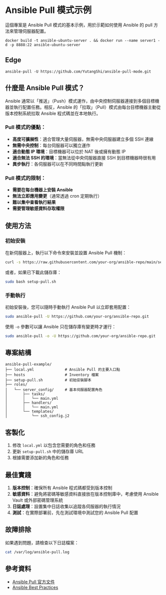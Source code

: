 # Ansible Pull 模式示例

這個專案是 Ansible Pull 模式的基本示例，用於示範如何使用 Ansible 的 pull 方法來管理伺服器配置。

```
docker build -t ansible-ubuntu-server . && docker run --name server1 -d -p 8888:22 ansible-ubuntu-server
```

## Edge

```
ansible-pull -U https://github.com/YutangShi/ansible-pull-mode.git
```

## 什麼是 Ansible Pull 模式？

Ansible 通常以「推送」（Push）模式運作，由中央控制伺服器連接到多個目標機器並執行配置任務。相反，Ansible 的「拉取」（Pull）模式由每台目標機器主動從版本控制系統拉取 Ansible 程式碼並在本地執行。

### Pull 模式的優點：

- **高度可擴展性**：適合管理大量伺服器，無需中央伺服器建立多個 SSH 連線
- **無需中央控制**：每台伺服器可以獨立運作
- **適合動態 IP 環境**：目標機器可以位於 NAT 後或擁有動態 IP
- **適合無法 SSH 的環境**：當無法從中央伺服器直接 SSH 到目標機器時很有用
- **異步執行**：各伺服器可以在不同時間點執行更新

### Pull 模式的限制：

- **需要在每台機器上安裝 Ansible**
- **無法立即應用變更**（通常透過 cron 定期執行）
- **難以集中查看執行結果**
- **需要管理敏感資料存取權限**

## 使用方法

### 初始安裝

在新伺服器上，執行以下命令來安裝並設置 Ansible Pull 機制：

```bash
curl -s https://raw.githubusercontent.com/your-org/ansible-repo/main/setup-pull.sh | sudo bash
```

或者，如果已下載此儲存庫：

```bash
sudo bash setup-pull.sh
```

### 手動執行

初始安裝後，您可以隨時手動執行 Ansible Pull 以立即套用配置：

```bash
sudo ansible-pull -U https://github.com/your-org/ansible-repo.git
```

使用 `-o` 參數可以讓 Ansible 只在儲存庫有變更時才運行：

```bash
sudo ansible-pull -o -U https://github.com/your-org/ansible-repo.git
```

## 專案結構

```
ansible-pull-example/
├── local.yml              # Ansible Pull 的主要入口點
├── hosts                  # Inventory 檔案
├── setup-pull.sh          # 初始安裝腳本
├── roles/
│   └── server_config/     # 基本伺服器配置角色
│       ├── tasks/
│       │   └── main.yml
│       ├── handlers/
│       │   └── main.yml
│       └── templates/
│           └── ssh_config.j2
```

## 客製化

1. 修改 `local.yml` 以包含您需要的角色和任務
2. 更新 `setup-pull.sh` 中的儲存庫 URL
3. 根據需要添加新的角色和任務

## 最佳實踐

1. **版本控制**：確保所有 Ansible 程式碼都受到版本控制
2. **敏感資料**：避免將密碼等敏感資料直接放在版本控制庫中，考慮使用 Ansible Vault 或外部密碼管理系統
3. **日誌處理**：設置集中日誌收集以追蹤各伺服器的執行情況
4. **測試**：在實際部署前，先在測試環境中測試您的 Ansible Pull 配置

## 故障排除

如果遇到問題，請檢查以下日誌檔案：

```bash
cat /var/log/ansible-pull.log
```

## 參考資料

- [Ansible Pull 官方文件](https://docs.ansible.com/ansible/latest/cli/ansible-pull.html)
- [Ansible Best Practices](https://docs.ansible.com/ansible/latest/user_guide/playbooks_best_practices.html) 